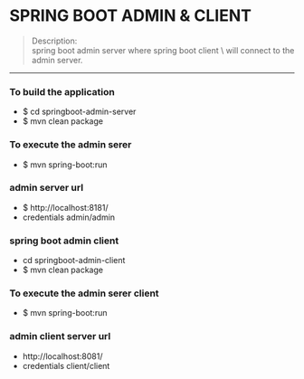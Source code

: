 # SPRING BOOT ADMIN & CLIENT 
> Description: \
> spring boot admin server where spring boot client \ 
> will connect to the admin server.

---- 

### To build the application 
* $ cd springboot-admin-server
* $ mvn clean package 

### To execute the admin serer 
* $ mvn spring-boot:run 

### admin server url 
* $ http://localhost:8181/
* credentials admin/admin


### spring boot admin client 
* cd springboot-admin-client
* $ mvn clean package 

### To execute the admin serer client
* $ mvn spring-boot:run 

### admin client server url 
* http://localhost:8081/
* credentials client/client